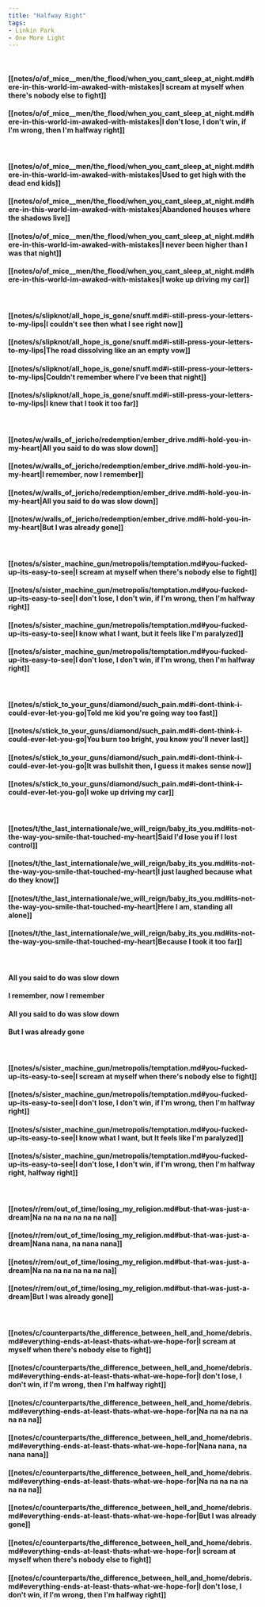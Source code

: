 ```yaml
---
title: "Halfway Right"
tags:
- Linkin Park
- One More Light
---
```

&nbsp;
#### [[notes/o/of_mice__men/the_flood/when_you_cant_sleep_at_night.md#here-in-this-world-im-awaked-with-mistakes|I scream at myself when there's nobody else to fight]]
#### [[notes/o/of_mice__men/the_flood/when_you_cant_sleep_at_night.md#here-in-this-world-im-awaked-with-mistakes|I don't lose, I don't win, if I'm wrong, then I'm halfway right]]
&nbsp;
#### [[notes/o/of_mice__men/the_flood/when_you_cant_sleep_at_night.md#here-in-this-world-im-awaked-with-mistakes|Used to get high with the dead end kids]]
#### [[notes/o/of_mice__men/the_flood/when_you_cant_sleep_at_night.md#here-in-this-world-im-awaked-with-mistakes|Abandoned houses where the shadows live]]
#### [[notes/o/of_mice__men/the_flood/when_you_cant_sleep_at_night.md#here-in-this-world-im-awaked-with-mistakes|I never been higher than I was that night]]
#### [[notes/o/of_mice__men/the_flood/when_you_cant_sleep_at_night.md#here-in-this-world-im-awaked-with-mistakes|I woke up driving my car]]
&nbsp;
#### [[notes/s/slipknot/all_hope_is_gone/snuff.md#i-still-press-your-letters-to-my-lips|I couldn't see then what I see right now]]
#### [[notes/s/slipknot/all_hope_is_gone/snuff.md#i-still-press-your-letters-to-my-lips|The road dissolving like an an empty vow]]
#### [[notes/s/slipknot/all_hope_is_gone/snuff.md#i-still-press-your-letters-to-my-lips|Couldn't remember where I've been that night]]
#### [[notes/s/slipknot/all_hope_is_gone/snuff.md#i-still-press-your-letters-to-my-lips|I knew that I took it too far]]
&nbsp;
#### [[notes/w/walls_of_jericho/redemption/ember_drive.md#i-hold-you-in-my-heart|All you said to do was slow down]]
#### [[notes/w/walls_of_jericho/redemption/ember_drive.md#i-hold-you-in-my-heart|I remember, now I remember]]
#### [[notes/w/walls_of_jericho/redemption/ember_drive.md#i-hold-you-in-my-heart|All you said to do was slow down]]
#### [[notes/w/walls_of_jericho/redemption/ember_drive.md#i-hold-you-in-my-heart|But I was already gone]]
&nbsp;
#### [[notes/s/sister_machine_gun/metropolis/temptation.md#you-fucked-up-its-easy-to-see|I scream at myself when there's nobody else to fight]]
#### [[notes/s/sister_machine_gun/metropolis/temptation.md#you-fucked-up-its-easy-to-see|I don't lose, I don't win, if I'm wrong, then I'm halfway right]]
#### [[notes/s/sister_machine_gun/metropolis/temptation.md#you-fucked-up-its-easy-to-see|I know what I want, but it feels like I'm paralyzed]]
#### [[notes/s/sister_machine_gun/metropolis/temptation.md#you-fucked-up-its-easy-to-see|I don't lose, I don't win, if I'm wrong, then I'm halfway right]]
&nbsp;
#### [[notes/s/stick_to_your_guns/diamond/such_pain.md#i-dont-think-i-could-ever-let-you-go|Told me kid you're going way too fast]]
#### [[notes/s/stick_to_your_guns/diamond/such_pain.md#i-dont-think-i-could-ever-let-you-go|You burn too bright, you know you'll never last]]
#### [[notes/s/stick_to_your_guns/diamond/such_pain.md#i-dont-think-i-could-ever-let-you-go|It was bullshit then, I guess it makes sense now]]
#### [[notes/s/stick_to_your_guns/diamond/such_pain.md#i-dont-think-i-could-ever-let-you-go|I woke up driving my car]]
&nbsp;
#### [[notes/t/the_last_internationale/we_will_reign/baby_its_you.md#its-not-the-way-you-smile-that-touched-my-heart|Said I'd lose you if I lost control]]
#### [[notes/t/the_last_internationale/we_will_reign/baby_its_you.md#its-not-the-way-you-smile-that-touched-my-heart|I just laughed because what do they know]]
#### [[notes/t/the_last_internationale/we_will_reign/baby_its_you.md#its-not-the-way-you-smile-that-touched-my-heart|Here I am, standing all alone]]
#### [[notes/t/the_last_internationale/we_will_reign/baby_its_you.md#its-not-the-way-you-smile-that-touched-my-heart|Because I took it too far]]
&nbsp;
#### All you said to do was slow down
#### I remember, now I remember
#### All you said to do was slow down
#### But I was already gone
&nbsp;
#### [[notes/s/sister_machine_gun/metropolis/temptation.md#you-fucked-up-its-easy-to-see|I scream at myself when there's nobody else to fight]]
#### [[notes/s/sister_machine_gun/metropolis/temptation.md#you-fucked-up-its-easy-to-see|I don't lose, I don't win, if I'm wrong, then I'm halfway right]]
#### [[notes/s/sister_machine_gun/metropolis/temptation.md#you-fucked-up-its-easy-to-see|I know what I want, but It feels like I'm paralyzed]]
#### [[notes/s/sister_machine_gun/metropolis/temptation.md#you-fucked-up-its-easy-to-see|I don't lose, I don't win, if I'm wrong, then I'm halfway right, halfway right]]
&nbsp;
#### [[notes/r/rem/out_of_time/losing_my_religion.md#but-that-was-just-a-dream|Na na na na na na na na]]
#### [[notes/r/rem/out_of_time/losing_my_religion.md#but-that-was-just-a-dream|Nana nana, na nana nana]]
#### [[notes/r/rem/out_of_time/losing_my_religion.md#but-that-was-just-a-dream|Na na na na na na na na]]
#### [[notes/r/rem/out_of_time/losing_my_religion.md#but-that-was-just-a-dream|But I was already gone]]
&nbsp;
#### [[notes/c/counterparts/the_difference_between_hell_and_home/debris.md#everything-ends-at-least-thats-what-we-hope-for|I scream at myself when there's nobody else to fight]]
#### [[notes/c/counterparts/the_difference_between_hell_and_home/debris.md#everything-ends-at-least-thats-what-we-hope-for|I don't lose, I don't win, if I'm wrong, then I'm halfway right]]
#### [[notes/c/counterparts/the_difference_between_hell_and_home/debris.md#everything-ends-at-least-thats-what-we-hope-for|Na na na na na na na na]]
#### [[notes/c/counterparts/the_difference_between_hell_and_home/debris.md#everything-ends-at-least-thats-what-we-hope-for|Nana nana, na nana nana]]
#### [[notes/c/counterparts/the_difference_between_hell_and_home/debris.md#everything-ends-at-least-thats-what-we-hope-for|Na na na na na na na na]]
#### [[notes/c/counterparts/the_difference_between_hell_and_home/debris.md#everything-ends-at-least-thats-what-we-hope-for|But I was already gone]]
#### [[notes/c/counterparts/the_difference_between_hell_and_home/debris.md#everything-ends-at-least-thats-what-we-hope-for|I scream at myself when there's nobody else to fight]]
#### [[notes/c/counterparts/the_difference_between_hell_and_home/debris.md#everything-ends-at-least-thats-what-we-hope-for|I don't lose, I don't win, if I'm wrong, then I'm halfway right]]
